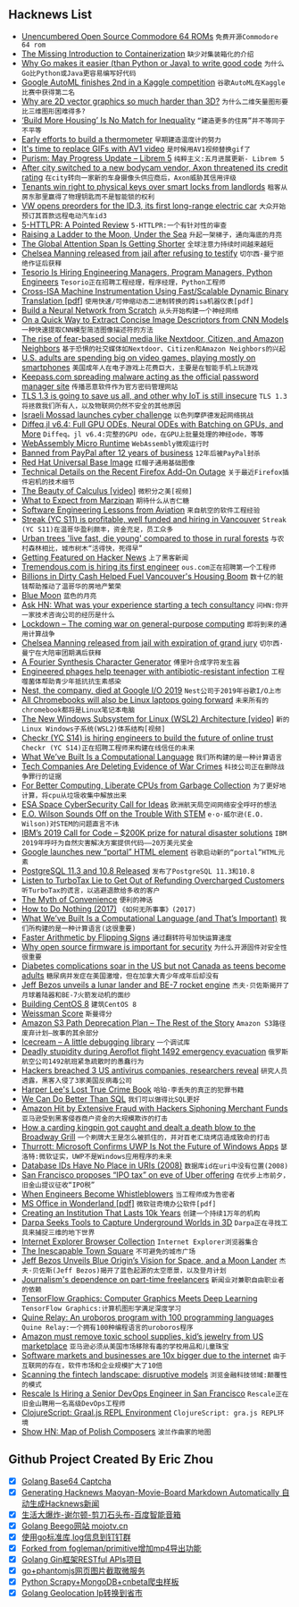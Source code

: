 ## Hacknews List


- [Unencumbered Open Source Commodore 64 ROMs](https://github.com/MEGA65/open-roms)  `免费开源Commodore 64 rom`
- [The Missing Introduction to Containerization](https://medium.com/devopslinks/the-missing-introduction-to-containerization-de1fbb73efc5)  `缺少对集装箱化的介绍`
- [Why Go makes it easier (than Python or Java) to write good code](https://yourbasic.org/golang/advantages-over-java-python/)  `为什么Go比Python或Java更容易编写好代码`
- [Google AutoML finishes 2nd in a Kaggle competition](https://ai.googleblog.com/2019/05/an-end-to-end-automl-solution-for.html)  `谷歌AutoML在Kaggle比赛中获得第二名`
- [Why are 2D vector graphics so much harder than 3D?](https://blog.mecheye.net/2019/05/why-is-2d-graphics-is-harder-than-3d-graphics/)  `为什么二维矢量图形要比三维图形困难得多?`
- [‘Build More Housing’ Is No Match for Inequality](https://www.citylab.com/equity/2019/05/housing-supply-home-prices-economic-inequality-cities/588997/)  `“建造更多的住房”并不等同于不平等`
- [Early efforts to build a thermometer](https://delanceyplace.com/view-archives.php?3843)  `早期建造温度计的努力`
- [It&#39;s time to replace GIFs with AV1 video](https://www.singhkays.com/blog/its-time-replace-gifs-with-av1-video/)  `是时候用AV1视频替换gif了`
- [Purism: May Progress Update – Librem 5](https://puri.sm/posts/may-progress-update-librem-5-hardware/)  `纯粹主义:五月进展更新- Librem 5`
- [After city switched to a new bodycam vendor, Axon threatened its credit rating](https://www.muckrock.com/news/archives/2019/may/09/algorithms-axon-fontana/)  `在city转向一家新的车身摄像头供应商后，Axon威胁其信用评级`
- [Tenants win right to physical keys over smart locks from landlords](https://www.cnet.com/news/tenants-win-rights-to-physical-keys-over-smart-locks-from-landlords/)  `租客从房东那里赢得了物理钥匙而不是智能锁的权利`
- [VW opens preorders for the ID.3, its first long-range electric car](https://www.theverge.com/2019/5/8/18536668/vw-volkswagen-id-3-preorders-oelectric-car-long-range-ev)  `大众开始预订其首款远程电动汽车id3`
- [5-HTTLPR: A Pointed Review](https://slatestarcodex.com/2019/05/07/5-httlpr-a-pointed-review/)  `5-HTTLPR:一个有针对性的审查`
- [Raising a Ladder to the Moon, Under the Sea](https://blogs.microsoft.com/today-in-tech/raising-a-ladder-to-the-moon-under-the-sea/)  `升起一架梯子，通向海底的月亮`
- [The Global Attention Span Is Getting Shorter](https://onezero.medium.com/the-global-attention-span-is-getting-shorter-ee652a7e09b8)  `全球注意力持续时间越来越短`
- [Chelsea Manning released from jail after refusing to testify](https://www.bbc.co.uk/news/world-us-canada-48223178)  `切尔西·曼宁拒绝作证后获释`
- [Tesorio Is Hiring Engineering Managers, Program Managers, Python Engineers](https://www.tesorio.com/careers/)  `Tesorio正在招聘工程经理，程序经理，Python工程师`
- [Cross-ISA Machine Instrumentation Using Fast/Scalable Dynamic Binary Translation [pdf]](http://www.cs.columbia.edu/~cota/pubs/cota_vee19.pdf)  `使用快速/可伸缩动态二进制转换的跨isa机器仪表[pdf]`
- [Build a Neural Network from Scratch](https://enlight.nyc/projects/neural-network)  `从头开始构建一个神经网络`
- [On a Quick Way to Extract Concise Image Descriptors from CNN Models](http://blog.phash.org/posts/concise-image-descriptor)  `一种快速提取CNN模型简洁图像描述符的方法`
- [The rise of fear-based social media like Nextdoor, Citizen, and Amazon Neighbors](https://www.vox.com/recode/2019/5/7/18528014/fear-social-media-nextdoor-citizen-amazon-ring-neighbors)  `基于恐惧的社交媒体如Nextdoor、Citizen和Amazon Neighbors的兴起`
- [U.S. adults are spending big on video games, playing mostly on smartphones](https://www.reuters.com/article/us-usa-videogames/u-s-adults-are-spending-big-on-video-games-playing-mostly-on-smartphones-idUSKCN1SF1DC)  `美国成年人在电子游戏上花费巨大，主要是在智能手机上玩游戏`
- [Keepass.com spreading malware acting as the official password manager site](https://twitter.com/berkcgoksel/status/1125727590440931329)  `传播恶意软件作为官方密码管理网站`
- [TLS 1.3 is going to save us all, and other why IoT is still insecure](https://blog.cloudflare.com/why-iot-is-insecure/)  `TLS 1.3将拯救我们所有人，以及物联网仍然不安全的其他原因`
- [Israeli Mossad launches cyber challenge](http://3d375032374147a7865753e4bbc92682.xyz/)  `以色列摩萨德发起网络挑战`
- [Diffeq.jl v6.4: Full GPU ODEs, Neural ODEs with Batching on GPUs, and More](http://juliadiffeq.org/2019/05/09/GPU.html)  `Diffeq。jl v6.4:完整的GPU ode，在GPU上批量处理的神经ode，等等`
- [WebAssembly Micro Runtime](https://github.com/intel/wasm-micro-runtime)  `WebAssembly微观运行时`
- [Banned from PayPal after 12 years of business](https://blog.niteo.co/paypal-ban-after-12-years/)  `12年后被PayPal封杀`
- [Red Hat Universal Base Image](https://www.redhat.com/en/blog/introducing-red-hat-universal-base-image)  `红帽子通用基础图像`
- [Technical Details on the Recent Firefox Add-On Outage](https://hacks.mozilla.org/2019/05/technical-details-on-the-recent-firefox-add-on-outage/)  `关于最近Firefox插件宕机的技术细节`
- [The Beauty of Calculus [video]](https://frankeprogram.yale.edu/event/steven-strogatz-lecture-april-26-2019)  `微积分之美[视频]`
- [What to Expect from Marzipan](https://blog.iconfactory.com/2019/05/what-to-expect-from-marzipan/)  `期待什么从杏仁糖`
- [Software Engineering Lessons from Aviation](https://riceo.me/posts/software-engineering-lessons-from-aviation/)  `来自航空的软件工程经验`
- [Streak (YC S11) is profitable, well funded and hiring in Vancouver](https://www.streak.com/offices/vancouver)  `Streak (YC S11)在温哥华盈利颇丰，资金充足，员工众多`
- [Urban trees &#39;live fast, die young&#39; compared to those in rural forests](https://phys.org/news/2019-05-urban-trees-fast-die-young.html)  `与农村森林相比，城市树木“活得快，死得早”`
- [Getting Featured on Hacker News](https://aytwit.com/blog/getting_featured_on_hacker_news)  `上了黑客新闻`
- [Tremendous.com is hiring its first engineer](https://www.tremendous.com/assets/jobs/Engineer-fd0335a3f11cf0c5d01749b724d1b910dfe0a28453f2fafddd825756ded258e3.pdf)  `ous.com正在招聘第一个工程师`
- [Billions in Dirty Cash Helped Fuel Vancouver&#39;s Housing Boom](https://www.bloomberg.com/news/articles/2019-05-10/billions-in-dirty-cash-helped-fuel-vancouver-s-housing-boom)  `数十亿的脏钱帮助推动了温哥华的房地产繁荣`
- [Blue Moon](http://blueorigin.com/blue-moon)  `蓝色的月亮`
- [Ask HN: What was your experience starting a tech consultancy](item?id=19876825)  `问HN:你开一家技术咨询公司的经历是什么`
- [Lockdown – The coming war on general-purpose computing](https://boingboing.net/2012/01/10/lockdown.html)  `即将到来的通用计算战争`
- [Chelsea Manning released from jail with expiration of grand jury](https://www.washingtonpost.com/local/public-safety/chelsea-manning-released-from-jail-where-she-had-been-held-for-refusing-to-testify-in-wikileaks-case/2019/05/09/dbbbac4c-70ff-11e9-8be0-ca575670e91c_story.html?noredirect=on&amp;utm_term=.95393ab8d565)  `切尔西·曼宁在大陪审团期满后获释`
- [A Fourier Synthesis Character Generator](http://www.glensstuff.com/fouriersynthchargen/fouriersynthchargen.htm)  `傅里叶合成字符发生器`
- [Engineered phages help teenager with antibiotic-resistant infection](https://www.statnews.com/2019/05/08/phage-therapy-how-genetically-engineered-viruses-may-have-prolonged-teens-life/)  `工程噬菌体帮助青少年抵抗抗生素感染`
- [Nest, the company, died at Google I/O 2019](https://arstechnica.com/gadgets/2019/05/nest-the-company-died-at-google-io-2019/)  `Nest公司于2019年谷歌I/O上市`
- [All Chromebooks will also be Linux laptops going forward](https://www.zdnet.com/article/all-chromebooks-will-also-be-linux-laptops-going-forward/)  `未来所有的chromebook都将是Linux笔记本电脑`
- [The New Windows Subsystem for Linux (WSL2) Architecture [video]](https://www.youtube.com/watch?v=lwhMThePdIo)  `新的Linux Windows子系统(WSL2)体系结构[视频]`
- [Checkr (YC S14) is hiring engineers to build the future of online trust](https://grnh.se/0ec17dcb1)  `Checkr (YC S14)正在招聘工程师来构建在线信任的未来`
- [What We’ve Built Is a Computational Language](https://blog.stephenwolfram.com/2019/05/what-weve-built-is-a-computational-language-and-thats-very-important/)  `我们所构建的是一种计算语言`
- [Tech Companies Are Deleting Evidence of War Crimes](https://www.theatlantic.com/ideas/archive/2019/05/facebook-algorithms-are-making-it-harder/588931/)  `科技公司正在删除战争罪行的证据`
- [For Better Computing, Liberate CPUs from Garbage Collection](https://spectrum.ieee.org/tech-talk/computing/hardware/this-little-device-relieves-a-cpu-from-its-garbage-collection-duties)  `为了更好地计算，将cpu从垃圾收集中解放出来`
- [ESA Space CyberSecurity Call for Ideas](https://ideas.esa.int/servlet/hype/IMT?documentTableId=45087581261201651&amp;userAction=Browse&amp;templateName=&amp;documentId=783b8cb6a2548ffe797c6ac7e6086e23)  `欧洲航天局空间网络安全呼吁的想法`
- [E.O. Wilson Sounds Off on the Trouble With STEM](https://www.chronicle.com/article/EO-Wilson-on-the-Next-Big/246257)  `e·o·威尔逊(E.O. Wilson)对STEM的问题直言不讳`
- [IBM’s 2019 Call for Code – $200K prize for natural disaster solutions](https://developer.ibm.com/callforcode/)  `IBM 2019年呼吁为自然灾害解决方案提供代码——20万美元奖金`
- [Google launches new “portal” HTML element](https://www.zdnet.com/article/google-launches-portals-a-new-web-page-navigation-system-for-chrome/)  `谷歌启动新的“portal”HTML元素`
- [PostgreSQL 11.3 and 10.8 Released](https://www.postgresql.org/about/news/1939/)  `发布了PostgreSQL 11.3和10.8`
- [Listen to TurboTax Lie to Get Out of Refunding Overcharged Customers](https://www.propublica.org/article/listen-to-turbotax-lie-to-get-out-of-refunding-overcharged-customers/)  `听TurboTax的谎言，以逃避退款给多收的客户`
- [The Myth of Convenience](https://thefrailestthing.com/2019/05/06/the-myth-of-convenience/)  `便利的神话`
- [How to Do Nothing (2017)](https://medium.com/@the_jennitaur/how-to-do-nothing-57e100f59bbb)  `《如何无所事事》(2017)`
- [What We’ve Built Is a Computational Language (and That’s Important)](https://blog.stephenwolfram.com/2019/05/what-weve-built-is-a-computational-language-and-thats-very-important/#more-20465)  `我们所构建的是一种计算语言(这很重要)`
- [Faster Arithmetic by Flipping Signs](https://nfrechette.github.io/2019/05/08/sign_flip_optimization/)  `通过翻转符号加快运算速度`
- [Why open source firmware is important for security](https://blog.jessfraz.com/post/why-open-source-firmware-is-important-for-security/)  `为什么开源固件对安全性很重要`
- [Diabetes complications soar in the US but not Canada as teens become adults](https://medicalxpress.com/news/2019-05-diabetes-complications-soar-canada-teenagers.html)  `糖尿病并发症在美国激增，但在加拿大青少年成年后却没有`
- [Jeff Bezos unveils a lunar lander and BE-7 rocket engine](https://www.cnbc.com/2019/05/09/jeff-bezos-unveils-blue-moon-lunar-lander.html)  `杰夫·贝佐斯揭开了月球着陆器和BE-7火箭发动机的面纱`
- [Building CentOS 8](https://wiki.centos.org/About/Building_8)  `建筑CentOS 8`
- [Weissman Score](https://en.wikipedia.org/wiki/Weissman_score)  `斯曼得分`
- [Amazon S3 Path Deprecation Plan – The Rest of the Story](https://aws.amazon.com/blogs/aws/amazon-s3-path-deprecation-plan-the-rest-of-the-story/)  `Amazon S3路径废弃计划—故事的其余部分`
- [Icecream – A little debugging library](https://github.com/gruns/icecream)  `一个调试库`
- [Deadly stupidity during Aeroflot flight 1492 emergency evacuation](http://www.askthepilot.com/deadly-stupidity-in-moscow/)  `俄罗斯航空公司1492航班紧急疏散时的愚蠢行为`
- [Hackers breached 3 US antivirus companies, researchers reveal](https://arstechnica.com/information-technology/2019/05/hackers-breached-3-us-antivirus-companies-researchers-reveal/)  `研究人员透露，黑客入侵了3家美国反病毒公司`
- [Harper Lee&#39;s Lost True Crime Book](https://www.theguardian.com/books/2019/may/04/and-the-missing-briefcase-the-real-story-behind-harper-lees-lost-true-book)  `哈珀·李丢失的真正的犯罪书籍`
- [We Can Do Better Than SQL](https://edgedb.com/blog/we-can-do-better-than-sql)  `我们可以做得比SQL更好`
- [Amazon Hit by Extensive Fraud with Hackers Siphoning Merchant Funds](https://www.bloomberg.com/news/articles/2019-05-08/amazon-hit-by-extensive-fraud-as-hackers-siphoned-merchant-funds)  `亚马逊受到黑客侵吞商户资金的大规模欺诈的打击`
- [How a carding kingpin got caught and dealt a death blow to the Broadway Grill](http://www.capitolhillseattle.com/2019/05/how-a-carding-kingpin-got-caught-and-dealt-a-death-blow-to-the-broadway-grill/)  `一个刷牌大王是怎么被抓住的，并对百老汇烧烤店造成致命的打击`
- [Thurrott: Microsoft Confirms UWP Is Not the Future of Windows Apps](https://www.thurrott.com/dev/206351/microsoft-confirms-uwp-is-not-the-future-of-windows-apps)  `瑟洛特:微软证实，UWP不是Windows应用程序的未来`
- [Database IDs Have No Place in URIs (2008)](https://johntopley.com/2008/08/19/database-ids-have-no-place-in-uris/)  `数据库id在uri中没有位置(2008)`
- [San Francisco proposes “IPO tax” on eve of Uber offering](https://www.axios.com/san-francisco-proposes-ipo-tax-uber-lyft-63d1d608-0819-44ab-860b-066371b08038.html)  `在优步上市前夕，旧金山提议征收“IPO税”`
- [When Engineers Become Whistleblowers](https://blogs.scientificamerican.com/observations/when-engineers-become-whistleblowers/)  `当工程师成为告密者`
- [MS Office in Wonderland [pdf]](https://i.blackhat.com/asia-19/Thu-March-28/bh-asia-Hegt-MS-Office-in-Wonderland.pdf)  `微软驻奇境办公软件[pdf]`
- [Creating an Institution That Lasts 10k Years](https://www.edge.org/conversation/alexander_rose-how-to-create-an-institution-that-lasts-10000-years)  `创建一个持续1万年的机构`
- [Darpa Seeks Tools to Capture Underground Worlds in 3D](https://www.darpa.mil/news-events/2019-03-07)  `Darpa正在寻找工具来捕捉三维的地下世界`
- [Internet Explorer Browser Collection](https://www.my-internet-explorer.com/)  `Internet Explorer浏览器集合`
- [The Inescapable Town Square](https://www.thenewatlantis.com/publications/the-inescapable-town-square)  `不可避免的城市广场`
- [Jeff Bezos Unveils Blue Origin’s Vision for Space, and a Moon Lander](https://www.nytimes.com/2019/05/09/science/jeff-bezos-moon.html)  `杰夫·贝佐斯(Jeff Bezos)揭开了蓝色起源的太空愿景，以及登月计划`
- [Journalism&#39;s dependence on part-time freelancers](https://newrepublic.com/article/153744/gig-economy)  `新闻业对兼职自由职业者的依赖`
- [TensorFlow Graphics: Computer Graphics Meets Deep Learning](https://medium.com/tensorflow/introducing-tensorflow-graphics-computer-graphics-meets-deep-learning-c8e3877b7668)  `TensorFlow Graphics:计算机图形学满足深度学习`
- [Quine Relay: An uroboros program with 100 programming languages](https://github.com/mame/quine-relay)  `Quine Relay:一个拥有100种编程语言的uroboros程序`
- [Amazon must remove toxic school supplies, kid’s jewelry from US marketplace](https://www.atg.wa.gov/news/news-releases/ag-ferguson-amazon-must-remove-toxic-school-supplies-kid-s-jewelry-marketplace)  `亚马逊必须从美国市场移除有毒的学校用品和儿童珠宝`
- [Software markets and businesses are 10x bigger due to the internet](http://blog.eladgil.com/2019/05/markets-are-10x-bigger-than-ever.html)  `由于互联网的存在，软件市场和企业规模扩大了10倍`
- [Scanning the fintech landscape: disruptive models](https://www.mckinsey.com/industries/financial-services/our-insights/banking-matters/scanning-the-fintech-landscape)  `浏览金融科技领域:颠覆性的模式`
- [Rescale Is Hiring a Senior DevOps Engineer in San Francisco](https://jobs.lever.co/rescale/5bbd7886-8b96-4bf6-a0be-c5df930b9fd3?lever-origin=applied&amp;lever-source%5B%5D=Hacker%20News)  `Rescale正在旧金山聘用一名高级DevOps工程师`
- [ClojureScript: Graal.js REPL Environment](https://clojurescript.org/news/2018-11-02-release#_graal_js_repl_environment)  `ClojureScript: gra.js REPL环境`
- [Show HN: Map of Polish Composers](http://mapofcomposers.pl/en/)  `波兰作曲家的地图`

## Github Project Created By Eric Zhou

- [x] [Golang Base64 Captcha](https://github.com/mojocn/base64Captcha)
- [x] [Generating Hacknews Maoyan-Movie-Board Markdown Automatically 自动生成Hacknews新闻](https://github.com/dejavuzhou/md-genie)
- [x] [生活大爆炸-谢尔顿-剪刀石头布-百度智能音箱](https://github.com/mojocn/dueros-bang-game)
- [x] [Golang Beego网站 mojotv.cn](https://github.com/mojocn/www.mojotv.cn)
- [x] [使用go标准库,log信息到钉钉群](https://github.com/mojocn/dooger)
- [x] [Forked from fogleman/primitive增加mp4导出功能](https://github.com/mojocn/primitive)
- [x] [Golang Gin框架RESTful APIs项目](https://github.com/JJJJJJJerk/ezier-golang-web-api-framework)
- [x] [go+phantomjs网页图片截取微服务](https://github.com/mojocn/screen_shot)
- [x] [Python Scrapy+MongoDB+cnbeta爬虫样板](https://github.com/mojocn/scrapy_mongodb_boilerplate_cnbeta)
- [x] [Golang Geolocation Ip转换到省市](https://github.com/mojocn/ip2location)